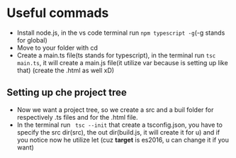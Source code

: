 # Useful commads
- Install node.js, in the vs code terminal run `npm typescript -g`(-g stands for global)
- Move to your folder with cd
- Create a main.ts file(ts stands for typescript), in the terminal run `tsc main.ts`, it will create a main.js file(it utilize var because is setting up like that) (create the .html as well xD)
## Setting up che project tree
- Now we want a project tree, so we create a src and a buil folder for respectively .ts files and for the .html file.
- In the terminal run ` tsc --init` that create a tsconfig.json, you have to specify the src dir(src), the out dir(build.js, it will create it for u) and if you notice now he utilize let (cuz **target** is es2016, u can change it if you want)